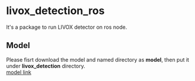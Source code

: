 # livox_detection_ros
It's a package to run LIVOX detector on ros node.

## Model
Please fisrt download the model and named directory as **model**, then put it under **livox_detection** directory. <br />
[model link](https://drive.google.com/file/d/1hSAqYCL3WJOqfiNrsGHw-RaWrSnzDlj8/view?usp=sharing)
